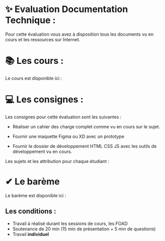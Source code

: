 # ✨ Evaluation Documentation Technique : 

Pour cette évaluation vous avez à disposition tous les documents vu en cours et les ressources sur Internet.

# 📚 Les cours : 

Le cours est disponible ici : 



# 💻 Les consignes : 

Les consignes pour cette évaluation sont les suivantes :

- Réaliser un cahier des charge complet comme vu en cours sur le sujet.

- Fournir une maquette Figma ou XD avec un prototype 

- Fournir le dossier de développement HTML CSS JS avec les outils de développement vu en cours.

Les sujets et les attribution pour chaque étudiant : 


# ✔ Le barème 

Le barème est disponible ici : 









## Les conditions : 

- Travail à réalisé durant les sessions de cours, les FOAD
- Soutenance de 20 min (15 min de présentation + 5 min de questions)
- Travail **individuel**
